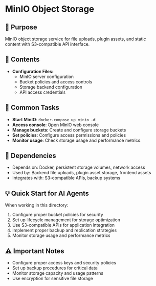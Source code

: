 # MinIO Object Storage

## 🎯 Purpose
MinIO object storage service for file uploads, plugin assets, and static content with S3-compatible API interface.

## 📁 Contents
- **Configuration Files:**
  - MinIO server configuration
  - Bucket policies and access controls
  - Storage backend configuration
  - API access credentials

## 🔧 Common Tasks
- **Start MinIO**: `docker-compose up minio -d`
- **Access console**: Open MinIO web console
- **Manage buckets**: Create and configure storage buckets
- **Set policies**: Configure access permissions and policies
- **Monitor usage**: Check storage usage and performance metrics

## 🔗 Dependencies
- Depends on: Docker, persistent storage volumes, network access
- Used by: Backend file uploads, plugin asset storage, frontend assets
- Integrates with: S3-compatible APIs, backup systems

## 💡 Quick Start for AI Agents
When working in this directory:
1. Configure proper bucket policies for security
2. Set up lifecycle management for storage optimization
3. Use S3-compatible APIs for application integration
4. Implement proper backup and replication strategies
5. Monitor storage usage and performance metrics

## ⚠️ Important Notes
- Configure proper access keys and security policies
- Set up backup procedures for critical data
- Monitor storage capacity and usage patterns
- Use encryption for sensitive file storage